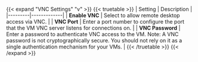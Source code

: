 &NewLine;

{{< expand "VNC Settings" "v" >}}
{{< truetable >}}
| Setting | Description |
|---------|-------------|
| **Enable VNC** | Select to allow remote desktop access via VNC. |
| **VNC Port** | Enter a port number to configure the port that the VM VNC server listens for connections on. |
| **VNC Password** | Enter a password to authenticate VNC access to the VM. Note: A VNC password is not cryptographically secure. You should not rely on it as a single authentication mechanism for your VMs. |
{{< /truetable >}}
{{< /expand >}}
